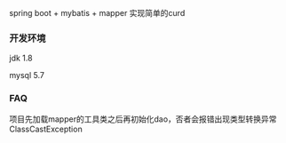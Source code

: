 spring boot + mybatis + mapper 实现简单的curd



### 开发环境

jdk 1.8

mysql 5.7



### FAQ

项目先加载mapper的工具类之后再初始化dao，否者会报错出现类型转换异常
ClassCastException